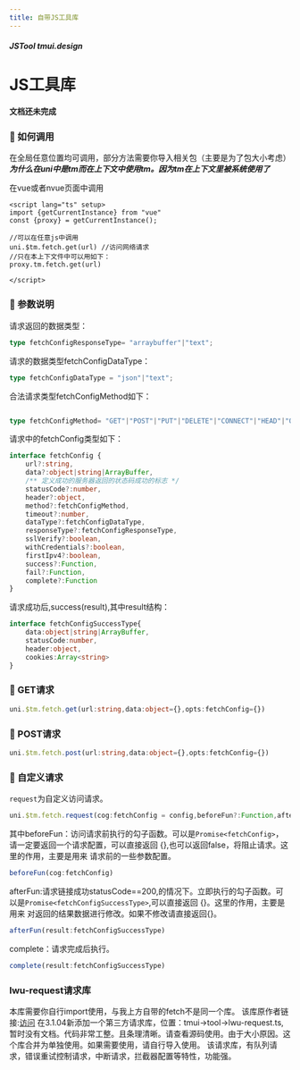 ```yaml
---
title: 自带JS工具库
---
```


<dirtoc></dirtoc>

##### JSTool tmui.design

# JS工具库  <Badge type="danger" text="v3.0.5+" vertical="middle" />

**文档还未完成**

### :tada: 如何调用

在全局任意位置均可调用，部分方法需要你导入相关包（主要是为了包大小考虑）<br>
***为什么在uni中是$tm而在上下文中使用tm。因为$tm在上下文里被系统使用了***

在vue或者nvue页面中调用
```vue
<script lang="ts" setup>
import {getCurrentInstance} from "vue"
const {proxy} = getCurrentInstance();

//可以在任意js中调用
uni.$tm.fetch.get(url) //访问网络请求
//只在本上下文件中可以用如下：
proxy.tm.fetch.get(url)

</script>

```

### :tada: 参数说明
请求返回的数据类型：
```ts
type fetchConfigResponseType= "arraybuffer"|"text";
```
请求的数据类型fetchConfigDataType：
```ts
type fetchConfigDataType = "json"|"text";
```
合法请求类型fetchConfigMethod如下：
```ts

type fetchConfigMethod= "GET"|"POST"|"PUT"|"DELETE"|"CONNECT"|"HEAD"|"OPTIONS"|"TRACE";

```
请求中的fetchConfig类型如下：
```ts
interface fetchConfig {
    url?:string,
    data?:object|string|ArrayBuffer,
	/** 定义成功的服务器返回的状态码成功的标志 */
	statusCode?:number,
    header?:object,
    method?:fetchConfigMethod,
    timeout?:number,
    dataType?:fetchConfigDataType,
    responseType?:fetchConfigResponseType,
    sslVerify?:boolean,
    withCredentials?:boolean,
    firstIpv4?:boolean,
    success?:Function,
    fail?:Function,
    complete?:Function
}

```

请求成功后,success(result),其中result结构：
```ts
interface fetchConfigSuccessType{
    data:object|string|ArrayBuffer,
    statusCode:number,
    header:object,
    cookies:Array<string>
}
```

### :tada: GET请求
```ts
uni.$tm.fetch.get(url:string,data:object={},opts:fetchConfig={})

```
### :tada: POST请求
```ts
uni.$tm.fetch.post(url:string,data:object={},opts:fetchConfig={})

```
### :tada: 自定义请求
`request`为自定义访问请求。
```ts
uni.$tm.fetch.request(cog:fetchConfig = config,beforeFun?:Function,afterFun?:Function,complete?:Function)

```

其中beforeFun：访问请求前执行的勾子函数。可以是`Promise<fetchConfig>`，请一定要返回一个请求配置，可以直接返回 {},也可以返回false，将阻止请求。这里的作用，主要是用来
请求前的一些参数配置。
```ts
beforeFun(cog:fetchConfig)
```
afterFun:请求链接成功statusCode==200,的情况下。立即执行的勾子函数。可以是`Promise<fetchConfigSuccessType>`,可以直接返回 {}。这里的作用，主要是用来
对返回的结果数据进行修改。如果不修改请直接返回{}。
```ts
afterFun(result:fetchConfigSuccessType)
```
complete：请求完成后执行。
```ts
complete(result:fetchConfigSuccessType)
```

### lwu-request请求库
本库需要你自行import使用，与我上方自带的fetch不是同一个库。
该库原作者链接:[访问](https://ext.dcloud.net.cn/plugin?id=11409)
在3.1.04新添加一个第三方请求库，位置：tmui->tool->lwu-request.ts,暂时没有文档。代码非常工整。且条理清晰。请查看源码使用。由于大小原因。这个库合并为单独使用。如果需要使用，请自行导入使用。
该请求库，有队列请求，错误重试控制请求，中断请求，拦截器配置等特性，功能强。